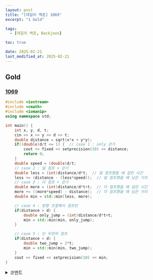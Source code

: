 ```yaml
---
layout: post
title: "[데일리 백준] 1069"
excerpt: "1 Gold"

tags:
  - [데일리 백준, Backjoon]

toc: true

date: 2025-02-21
last_modified_at: 2025-02-21
---
```

## Gold
### [1069][def]

```c++
#include <iostream>
#include <cmath>
#include <iomanip>
using namespace std;

int main() {
    int x, y, d, t;
    cin >> x >> y >> d >> t;
    double distance = sqrt(x*x + y*y);
    if((double)d/t <= 1) {  // case 1 : only 걷기
        cout << fixed << setprecision(10) << distance;
        return 0;
    }
    double speed = (double)d/t;
    // case 2 : 덜 점프 + 걷기
    double less = (int)distance/d*t;  // 덜 점프했을 때 걸린 시간
    less += (distance - (less*speed));  // 덜 점프했을 때 남은 거리
    // case 3 : 더 점프 + 걷기
    double more = (int)distance/d*t+t;  // 더 점프했을 때 걸린 시간
    more += ((more*speed) - distance);  // 더 점프했을 때 남은 거리
    double min = std::min(less, more);

    // case 4 : 방향 조절해서 점프만
    if(distance > d) {
        double only_jump = (int)distance/d*t+t;
        min = std::min(min, only_jump);
    }

    // case 5 : 단 두번의 점프
    if(distance < d) {
        double two_jump = 2*t;
        min = std::min(min, two_jump);
    }
    cout << fixed << setprecision(10) << min;
}
```

<details>
<summary>코멘트</summary>
<div markdown="1">

- 좌표 거리 계산.

- 매우 많은 케이스.

</div>
</details>

[def]: https://www.acmicpc.net/problem/1069